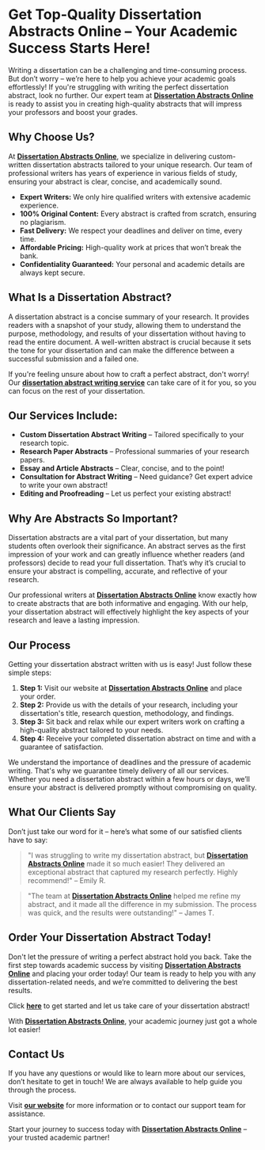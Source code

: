 # Get Top-Quality Dissertation Abstracts Online – Your Academic Success Starts Here!

Writing a dissertation can be a challenging and time-consuming process. But don’t worry – we’re here to help you achieve your academic goals effortlessly! If you're struggling with writing the perfect dissertation abstract, look no further. Our expert team at **[Dissertation Abstracts Online](https://tinyurl.com/topessay?keyword=dissertation+abstracts+online)** is ready to assist you in creating high-quality abstracts that will impress your professors and boost your grades.

## Why Choose Us?

At **[Dissertation Abstracts Online](https://tinyurl.com/topessay?keyword=dissertation+abstracts+online)**, we specialize in delivering custom-written dissertation abstracts tailored to your unique research. Our team of professional writers has years of experience in various fields of study, ensuring your abstract is clear, concise, and academically sound.

- **Expert Writers:** We only hire qualified writers with extensive academic experience.
- **100% Original Content:** Every abstract is crafted from scratch, ensuring no plagiarism.
- **Fast Delivery:** We respect your deadlines and deliver on time, every time.
- **Affordable Pricing:** High-quality work at prices that won’t break the bank.
- **Confidentiality Guaranteed:** Your personal and academic details are always kept secure.

## What Is a Dissertation Abstract?

A dissertation abstract is a concise summary of your research. It provides readers with a snapshot of your study, allowing them to understand the purpose, methodology, and results of your dissertation without having to read the entire document. A well-written abstract is crucial because it sets the tone for your dissertation and can make the difference between a successful submission and a failed one.

If you're feeling unsure about how to craft a perfect abstract, don't worry! Our **[dissertation abstract writing service](https://tinyurl.com/topessay?keyword=dissertation+abstracts+online)** can take care of it for you, so you can focus on the rest of your dissertation.

## Our Services Include:

- **Custom Dissertation Abstract Writing** – Tailored specifically to your research topic.
- **Research Paper Abstracts** – Professional summaries of your research papers.
- **Essay and Article Abstracts** – Clear, concise, and to the point!
- **Consultation for Abstract Writing** – Need guidance? Get expert advice to write your own abstract!
- **Editing and Proofreading** – Let us perfect your existing abstract!

## Why Are Abstracts So Important?

Dissertation abstracts are a vital part of your dissertation, but many students often overlook their significance. An abstract serves as the first impression of your work and can greatly influence whether readers (and professors) decide to read your full dissertation. That’s why it’s crucial to ensure your abstract is compelling, accurate, and reflective of your research.

Our professional writers at **[Dissertation Abstracts Online](https://tinyurl.com/topessay?keyword=dissertation+abstracts+online)** know exactly how to create abstracts that are both informative and engaging. With our help, your dissertation abstract will effectively highlight the key aspects of your research and leave a lasting impression.

## Our Process

Getting your dissertation abstract written with us is easy! Just follow these simple steps:

1. **Step 1:** Visit our website at **[Dissertation Abstracts Online](https://tinyurl.com/topessay?keyword=dissertation+abstracts+online)** and place your order.
2. **Step 2:** Provide us with the details of your research, including your dissertation's title, research question, methodology, and findings.
3. **Step 3:** Sit back and relax while our expert writers work on crafting a high-quality abstract tailored to your needs.
4. **Step 4:** Receive your completed dissertation abstract on time and with a guarantee of satisfaction.

We understand the importance of deadlines and the pressure of academic writing. That's why we guarantee timely delivery of all our services. Whether you need a dissertation abstract within a few hours or days, we’ll ensure your abstract is delivered promptly without compromising on quality.

## What Our Clients Say

Don’t just take our word for it – here’s what some of our satisfied clients have to say:

> "I was struggling to write my dissertation abstract, but **[Dissertation Abstracts Online](https://tinyurl.com/topessay?keyword=dissertation+abstracts+online)** made it so much easier! They delivered an exceptional abstract that captured my research perfectly. Highly recommend!" – Emily R.

> "The team at **[Dissertation Abstracts Online](https://tinyurl.com/topessay?keyword=dissertation+abstracts+online)** helped me refine my abstract, and it made all the difference in my submission. The process was quick, and the results were outstanding!" – James T.

## Order Your Dissertation Abstract Today!

Don't let the pressure of writing a perfect abstract hold you back. Take the first step towards academic success by visiting **[Dissertation Abstracts Online](https://tinyurl.com/topessay?keyword=dissertation+abstracts+online)** and placing your order today! Our team is ready to help you with any dissertation-related needs, and we’re committed to delivering the best results.

Click **[here](https://tinyurl.com/topessay?keyword=dissertation+abstracts+online)** to get started and let us take care of your dissertation abstract!

With **[Dissertation Abstracts Online](https://tinyurl.com/topessay?keyword=dissertation+abstracts+online)**, your academic journey just got a whole lot easier!

## Contact Us

If you have any questions or would like to learn more about our services, don’t hesitate to get in touch! We are always available to help guide you through the process.

Visit **[our website](https://tinyurl.com/topessay?keyword=dissertation+abstracts+online)** for more information or to contact our support team for assistance.

Start your journey to success today with **[Dissertation Abstracts Online](https://tinyurl.com/topessay?keyword=dissertation+abstracts+online)** – your trusted academic partner!
